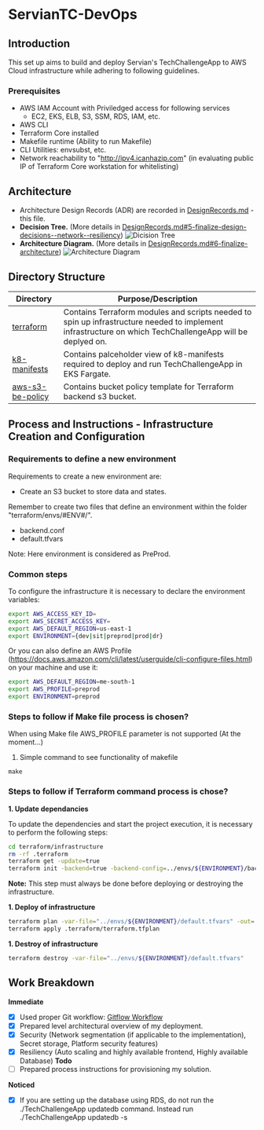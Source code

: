 # ServianTC-DevOps

Introduction
-------------------------------
This set up aims to build and deploy Servian's TechChallengeApp to AWS Cloud infrastructure while adhering to following guidelines. 

### **Prerequisites**
* AWS IAM Account with Priviledged access for following services
  * EC2, EKS, ELB, S3, SSM, RDS, IAM, etc.
* AWS CLI
* Terraform Core installed
* Makefile runtime (Ability to run Makefile)
* CLI Utilities: envsubst, etc.
* Network reachability to "http://ipv4.icanhazip.com" (in evaluating public IP of Terraform Core workstation for whitelisting)


## Architecture
* Architecture Design Records (ADR) are recorded in  [DesignRecords.md](DesignRecords.md) - this file.
* **Decision Tree.** (More details in [DesignRecords.md#5-finalize-design-decisions--network--resiliency](DesignRecords.md))
![Dicision Tree](https://drive.google.com/uc?export=view&id=1rIwPT1eiqitH_zlGjG48x0JhVPLbRKvu)
* **Architecture Diagram.** (More details in [DesignRecords.md#6-finalize-architecture](DesignRecords.md))
![Architecture Diagram](https://drive.google.com/uc?export=view&id=1Alyc_8pXIag2RCma3BkUI7tkGjUi6wor)

## Directory Structure
| Directory                | Purpose/Description                                                                                                                                              |
|--------------------------|------------------------------------------------------------------------------------------------------------------------------------------------------------------|
| [terraform](./terraform) | Contains Terraform modules and scripts needed to spin up infrastructure needed to implement infrastructure on which TechChallengeApp will be deplyed on.
| [k8-manifests](./k8-manifests)     | Contains palceholder view of k8-manifests required to deploy and run TechChallengeApp in EKS Fargate.                                                                   |
| [aws-s3-be-policy](./aws-s3-be-policy)     | Contains bucket policy template for Terraform backend s3 bucket.                                                                   |



## Process and Instructions - Infrastructure Creation and Configuration

### Requirements to define a new environment

Requirements to create a new environment are:
- Create an S3 bucket to store data and states.

Remember to create two files that define an environment within the folder "terraform/envs/#ENV#/".
- backend.conf
- default.tfvars

Note: Here environment is considered as PreProd.

### Common steps

To configure the infrastructure it is necessary to declare the environment variables:

```bash
export AWS_ACCESS_KEY_ID=
export AWS_SECRET_ACCESS_KEY=
export AWS_DEFAULT_REGION=us-east-1
export ENVIRONMENT={dev|sit|preprod|prod|dr}
```

Or you can also define an AWS Profile (https://docs.aws.amazon.com/cli/latest/userguide/cli-configure-files.html) on your machine and use it:

```bash
export AWS_DEFAULT_REGION=me-south-1
export AWS_PROFILE=preprod
export ENVIRONMENT=preprod
```

### Steps to follow if Make file process is chosen?
When using Make file AWS_PROFILE parameter is not supported (At the moment...)

1. Simple command to see functionality of makefile
```shell
make
```

### Steps to follow if Terraform command process is chose?

**1. Update dependancies**

To update the dependencies and start the project execution, it is necessary to perform the following steps:

```bash
cd terraform/infrastructure
rm -rf .terraform
terraform get -update=true
terraform init -backend=true -backend-config=../envs/${ENVIRONMENT}/backend.conf
```
**Note:** This step must always be done before deploying or destroying the infrastructure.

**1. Deploy of infrastructure**


```bash
terraform plan -var-file="../envs/${ENVIRONMENT}/default.tfvars" -out=.terraform/terraform.tfplan
terraform apply .terraform/terraform.tfplan
```

**1. Destroy of infrastructure**

```bash
terraform destroy -var-file="../envs/${ENVIRONMENT}/default.tfvars"
```



Work Breakdown
-------------------------------
**Immediate**
- [x] Used proper Git workflow: [Gitflow Workflow](https://www.atlassian.com/git/tutorials/comparing-workflows/gitflow-workflow)
- [X] Prepared level architectural overview of my deployment.
- [X] Security (Network segmentation (if applicable to the implementation), Secret storage, Platform security features)
- [X] Resiliency (Auto scaling and highly available frontend, Highly available Database)
**Todo**
- [ ] Prepared process instructions for provisioning my solution.

**Noticed**
- [X] If you are setting up the database using RDS, do not run the ./TechChallengeApp updatedb command. Instead run ./TechChallengeApp updatedb -s